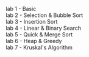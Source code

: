lab 1 - Basic\
lab 2 - Selection & Bubble Sort\
lab 3 - Insertion Sort\
lab 4 - Linear & Binary Search\
lab 5 - Quick & Merge Sort\
lab 6 - Heap & Greedy\
lab 7 - Kruskal's Algorithm